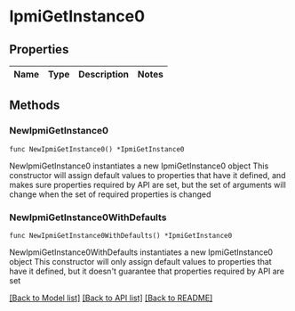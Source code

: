 # IpmiGetInstance0

## Properties

Name | Type | Description | Notes
------------ | ------------- | ------------- | -------------

## Methods

### NewIpmiGetInstance0

`func NewIpmiGetInstance0() *IpmiGetInstance0`

NewIpmiGetInstance0 instantiates a new IpmiGetInstance0 object
This constructor will assign default values to properties that have it defined,
and makes sure properties required by API are set, but the set of arguments
will change when the set of required properties is changed

### NewIpmiGetInstance0WithDefaults

`func NewIpmiGetInstance0WithDefaults() *IpmiGetInstance0`

NewIpmiGetInstance0WithDefaults instantiates a new IpmiGetInstance0 object
This constructor will only assign default values to properties that have it defined,
but it doesn't guarantee that properties required by API are set


[[Back to Model list]](../README.md#documentation-for-models) [[Back to API list]](../README.md#documentation-for-api-endpoints) [[Back to README]](../README.md)


